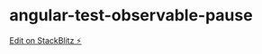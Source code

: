 # angular-test-observable-pause

[Edit on StackBlitz ⚡️](https://stackblitz.com/edit/angular-back-previous-page-gbxa7x)